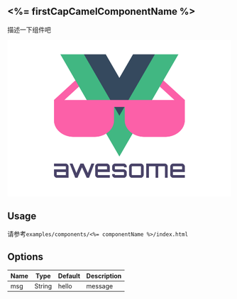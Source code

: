 ## <%= firstCapCamelComponentName %>

描述一下组件吧

![组件预览图](./preview.png)

## Usage

请参考`examples/components/<%= componentName %>/index.html`

## Options

| Name | Type | Default | Description |
|---|---|---|---|
| msg | String | hello | message |
